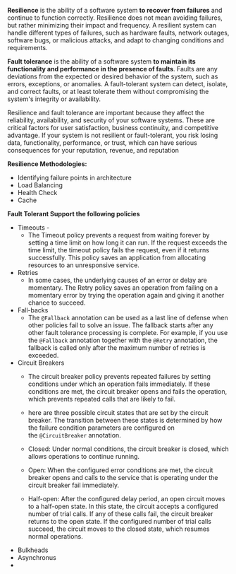 **Resilience** is the ability of a software system **to recover from failures** and continue to function correctly. Resilience does not mean avoiding failures, but rather minimizing their impact and frequency. A resilient system can handle different types of failures, such as hardware faults, network outages, software bugs, or malicious attacks, and adapt to changing conditions and requirements.

**Fault tolerance** is the ability of a software system **to maintain its functionality and performance in the presence of faults**. Faults are any deviations from the expected or desired behavior of the system, such as errors, exceptions, or anomalies. A fault-tolerant system can detect, isolate, and correct faults, or at least tolerate them without compromising the system's integrity or availability.

Resilience and fault tolerance are important because they affect the reliability, availability, and security of your software systems. These are critical factors for user satisfaction, business continuity, and competitive advantage. If your system is not resilient or fault-tolerant, you risk losing data, functionality, performance, or trust, which can have serious consequences for your reputation, revenue, and reputation

**Resilience Methodologies:**
- Identifying failure points in architecture
- Load Balancing
- Health Check
- Cache

**Fault Tolerant Support the following policies** 
- Timeouts -
	- The Timeout policy prevents a request from waiting forever by setting a time limit on how long it can run. If the request exceeds the time limit, the timeout policy fails the request, even if it returns successfully. This policy saves an application from allocating resources to an unresponsive service.
- Retries 
	- In some cases, the underlying causes of an error or delay are momentary. The Retry policy saves an operation from failing on a momentary error by trying the operation again and giving it another chance to succeed.
- Fall-backs
	- The `@Fallback` annotation can be used as a last line of defense when other policies fail to solve an issue. The fallback starts after any other fault tolerance processing is complete. For example, if you use the `@Fallback` annotation together with the `@Retry` annotation, the fallback is called only after the maximum number of retries is exceeded.
- Circuit Breakers
	- The circuit breaker policy prevents repeated failures by setting conditions under which an operation fails immediately. If these conditions are met, the circuit breaker opens and fails the operation, which prevents repeated calls that are likely to fail.
	- here are three possible circuit states that are set by the circuit breaker. The transition between these states is determined by how the failure condition parameters are configured on the `@CircuitBreaker` annotation.

	- Closed: Under normal conditions, the circuit breaker is closed, which allows operations to continue running.
    
	- Open: When the configured error conditions are met, the circuit breaker opens and calls to the service that is operating under the circuit breaker fail immediately.
    
	- Half-open: After the configured delay period, an open circuit moves to a half-open state. In this state, the circuit accepts a configured number of trial calls. If any of these calls fail, the circuit breaker returns to the open state. If the configured number of trial calls succeed, the circuit moves to the closed state, which resumes normal operations.
- Bulkheads
- Asynchronus
- 